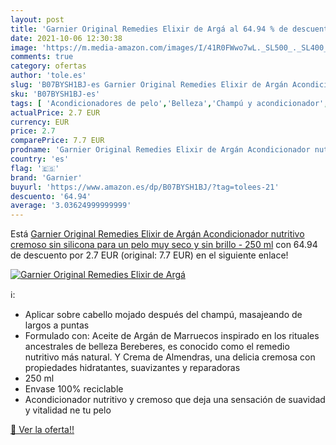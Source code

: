 ```yaml
---
layout: post
title: 'Garnier Original Remedies Elixir de Argá al 64.94 % de descuento'
date: 2021-10-06 12:30:38
image: 'https://m.media-amazon.com/images/I/41R0FWwo7wL._SL500_._SL400_.jpg'
comments: true
category: ofertas
author: 'tole.es'
slug: 'B07BYSH1BJ-es Garnier Original Remedies Elixir de Argán Acondicionador...'
sku: 'B07BYSH1BJ-es'
tags: [ 'Acondicionadores de pelo','Belleza','Champú y acondicionador','Cuidado del cabello','acondicionador','garnier', ]
actualPrice: 2.7 EUR
currency: EUR
price: 2.7
comparePrice: 7.7 EUR
prodname: 'Garnier Original Remedies Elixir de Argán Acondicionador nutritivo cremoso sin silicona para un pelo muy seco y sin brillo - 250 ml'
country: 'es'
flag: '🇪🇸'
brand: 'Garnier'
buyurl: 'https://www.amazon.es/dp/B07BYSH1BJ/?tag=tolees-21'
descuento: '64.94'
average: '3.03624999999999'
---
```


Está [Garnier Original Remedies Elixir de Argán Acondicionador nutritivo cremoso sin silicona para un pelo muy seco y sin brillo - 250 ml](https://www.amazon.es/dp/B07BYSH1BJ/?tag=tolees-21) con 64.94 de descuento por 2.7 EUR (original: 7.7 EUR) en el siguiente enlace!

[![Garnier Original Remedies Elixir de Argá](https://m.media-amazon.com/images/I/41R0FWwo7wL._SL500_._SL400_.jpg)](https://www.amazon.es/dp/B07BYSH1BJ/?tag=tolees-21)

ℹ️:

- Aplicar sobre cabello mojado después del champú, masajeando de largos a puntas
- Formulado con: Aceite de Argán de Marruecos inspirado en los rituales ancestrales de belleza Bereberes, es conocido como el remedio nutritivo más natural. Y Crema de Almendras, una delicia cremosa con propiedades hidratantes, suavizantes y reparadoras
- 250 ml
- Envase 100% reciclable
- Acondicionador nutritivo y cremoso que deja una sensación de suavidad y vitalidad ne tu pelo

[🛒 Ver la oferta!!](https://www.amazon.es/dp/B07BYSH1BJ/?tag=tolees-21)
